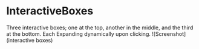 # InteractiveBoxes
Three interactive boxes; one at the top, another in the middle, and the third at the bottom. 
Each Expanding dynamically upon clicking.
![Screenshot](interactive boxes)
